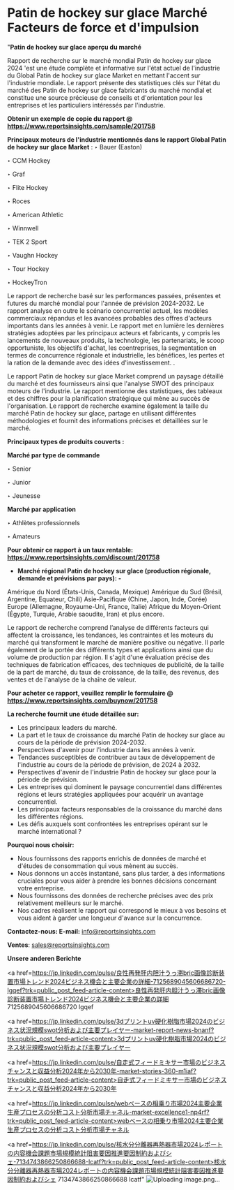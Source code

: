 # Patin de hockey sur glace Marché Facteurs de force et d'impulsion

"<strong>Patin de hockey sur glace aperçu du marché</strong>

Rapport de recherche sur le marché mondial Patin de hockey sur glace 2024 'est une étude complète et informative sur l'état actuel de l'industrie du Global Patin de hockey sur glace Market en mettant l'accent sur l'industrie mondiale. Le rapport présente des statistiques clés sur l'état du marché des Patin de hockey sur glace fabricants du marché mondial et constitue une source précieuse de conseils et d'orientation pour les entreprises et les particuliers intéressés par l'industrie.

<strong>Obtenir un exemple de copie du rapport @ <a href=https://www.reportsinsights.com/sample/201758>https://www.reportsinsights.com/sample/201758</a></strong>

<strong>Principaux moteurs de l'industrie mentionnés dans le rapport Global Patin de hockey sur glace Market</strong> :
‣ Bauer (Easton)

‣ CCM Hockey

‣ Graf

‣ Flite Hockey

‣ Roces

‣ American Athletic

‣ Winnwell

‣ TEK 2 Sport

‣ Vaughn Hockey

‣ Tour Hockey

‣ HockeyTron

Le rapport de recherche basé sur les performances passées, présentes et futures du marché mondial pour l'année de prévision 2024-2032. Le rapport analyse en outre le scénario concurrentiel actuel, les modèles commerciaux répandus et les avancées probables des offres d'acteurs importants dans les années à venir. Le rapport met en lumière les dernières stratégies adoptées par les principaux acteurs et fabricants, y compris les lancements de nouveaux produits, la technologie, les partenariats, le scoop opportuniste, les objectifs d'achat, les coentreprises, la segmentation en termes de concurrence régionale et industrielle, les bénéfices, les pertes et la ration de la demande avec des idées d'investissement. .

Le rapport Patin de hockey sur glace Market comprend un paysage détaillé du marché et des fournisseurs ainsi que l'analyse SWOT des principaux moteurs de l'industrie. Le rapport mentionne des statistiques, des tableaux et des chiffres pour la planification stratégique qui mène au succès de l'organisation. Le rapport de recherche examine également la taille du marché Patin de hockey sur glace, partage en utilisant différentes méthodologies et fournit des informations précises et détaillées sur le marché.

<strong>Principaux types de produits couverts :</strong>

<strong>Marché par type de commande</strong>

‣ Senior

‣ Junior

‣ Jeunesse

<strong>Marché par application</strong>

‣ Athlètes professionnels

‣ Amateurs

<strong>Pour obtenir ce rapport à un taux rentable: <a href=https://www.reportsinsights.com/discount/201758>https://www.reportsinsights.com/discount/201758</a></strong>
<ul>
  <li><strong>Marché régional Patin de hockey sur glace (production régionale, demande et prévisions par pays): -</strong></li>
</ul>
Amérique du Nord (États-Unis, Canada, Mexique)
Amérique du Sud (Brésil, Argentine, Equateur, Chili)
Asie-Pacifique (Chine, Japon, Inde, Corée)
Europe (Allemagne, Royaume-Uni, France, Italie)
Afrique du Moyen-Orient (Égypte, Turquie, Arabie saoudite, Iran) et plus encore.

Le rapport de recherche comprend l’analyse de différents facteurs qui affectent la croissance, les tendances, les contraintes et les moteurs du marché qui transforment le marché de manière positive ou négative. Il parle également de la portée des différents types et applications ainsi que du volume de production par région. Il s'agit d'une évaluation précise des techniques de fabrication efficaces, des techniques de publicité, de la taille de la part de marché, du taux de croissance, de la taille, des revenus, des ventes et de l'analyse de la chaîne de valeur.

<strong>Pour acheter ce rapport, veuillez remplir le formulaire @   <a href=https://www.reportsinsights.com/buynow/201758>https://www.reportsinsights.com/buynow/201758</a></strong>

<strong>La recherche fournit une étude détaillée sur:</strong>
<ul>
  <li>Les principaux leaders du marché.</li>
  <li>La part et le taux de croissance du marché Patin de hockey sur glace au cours de la période de prévision 2024-2032.</li>
  <li>Perspectives d'avenir pour l'industrie dans les années à venir.</li>
  <li>Tendances susceptibles de contribuer au taux de développement de l'industrie au cours de la période de prévision, de 2024 à 2032.</li>
  <li>Perspectives d'avenir de l'industrie Patin de hockey sur glace pour la période de prévision.</li>
  <li>Les entreprises qui dominent le paysage concurrentiel dans différentes régions et leurs stratégies appliquées pour acquérir un avantage concurrentiel.</li>
  <li>Les principaux facteurs responsables de la croissance du marché dans les différentes régions.</li>
  <li>Les défis auxquels sont confrontées les entreprises opérant sur le marché international ?</li>
</ul>
<strong>Pourquoi nous choisir:</strong>
<ul>
  <li>Nous fournissons des rapports enrichis de données de marché et d'études de consommation qui vous mènent au succès.</li>
  <li>Nous donnons un accès instantané, sans plus tarder, à des informations cruciales pour vous aider à prendre les bonnes décisions concernant votre entreprise.</li>
  <li>Nous fournissons des données de recherche précises avec des prix relativement meilleurs sur le marché.</li>
  <li>Nos cadres réalisent le rapport qui correspond le mieux à vos besoins et vous aident à garder une longueur d'avance sur la concurrence.</li>
</ul>
<strong>Contactez-nous:
</strong><strong>E-mail:</strong> <a href=mailto:info@reportsinsights.com>info@reportsinsights.com</a>

<strong>Ventes</strong>: <a href=mailto:sales@reportsinsights.com>sales@reportsinsights.com</a>

<strong>Unsere anderen Berichte</strong>

<a href=https://jp.linkedin.com/pulse/良性再発肝内胆汁うっ滞bric画像診断装置市場トレンド2024ビジネス機会と主要企業の詳細-7125689045606686720-lgqef?trk=public_post_feed-article-content>良性再発肝内胆汁うっ滞bric画像診断装置市場トレンド2024ビジネス機会と主要企業の詳細 7125689045606686720 lgqef</a>

<a href=https://jp.linkedin.com/pulse/3dプリントuv硬化樹脂市場2024のビジネス状況規模swot分析および主要プレイヤー-market-report-news-bnanf?trk=public_post_feed-article-content>3dプリントuv硬化樹脂市場2024のビジネス状況規模swot分析および主要プレイヤー</a>

<a href=https://jp.linkedin.com/pulse/自走式フィードミキサー市場のビジネスチャンスと収益分析2024年から2030年-market-stories-360-m1iaf?trk=public_post_feed-article-content>自走式フィードミキサー市場のビジネスチャンスと収益分析2024年から2030年</a>

<a href=https://jp.linkedin.com/pulse/webベースの相乗り市場2024主要企業生産プロセスの分析コスト分析市場チャネル-market-excellence1-np4rf?trk=public_post_feed-article-content>webベースの相乗り市場2024主要企業生産プロセスの分析コスト分析市場チャネル</a>

<a href=https://jp.linkedin.com/pulse/核水分分離器再熱器市場2024レポートの内容機会課題市場規模統計阻害要因推進要因制約およびシェ-7134743866250866688-lcatf?trk=public_post_feed-article-content>核水分分離器再熱器市場2024レポートの内容機会課題市場規模統計阻害要因推進要因制約およびシェ 7134743866250866688 lcatf</a>"
![Uploading image.png…]()
